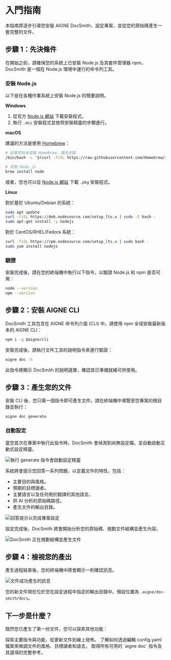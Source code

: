 # 入門指南

本指南將逐步引導您安裝 AIGNE DocSmith、設定專案，並從您的原始碼產生一套完整的文件。

## 步驟 1：先決條件

在開始之前，請確保您的系統上已安裝 Node.js 及其套件管理器 npm。DocSmith 是一個在 Node.js 環境中運行的命令列工具。

### 安裝 Node.js

以下是在各種作業系統上安裝 Node.js 的簡要說明。

**Windows**
1.  從官方 [Node.js 網站](https://nodejs.org/) 下載安裝程式。
2.  執行 `.msi` 安裝程式並依照安裝精靈的步驟進行。

**macOS**

建議的方法是使用 [Homebrew](https://brew.sh/)：

```bash Terminal icon=lucide:apple
# 如果您尚未安裝 Homebrew，請先安裝
/bin/bash -c "$(curl -fsSL https://raw.githubusercontent.com/Homebrew/install/HEAD/install.sh)"

# 安裝 Node.js
brew install node
```

或者，您也可以從 [Node.js 網站](https://nodejs.org/) 下載 `.pkg` 安裝程式。

**Linux**

對於基於 Ubuntu/Debian 的系統：

```bash Terminal icon=lucide:laptop
sudo apt update
curl -fsSL https://deb.nodesource.com/setup_lts.x | sudo -E bash -
sudo apt-get install -y nodejs
```

對於 CentOS/RHEL/Fedora 系統：

```bash Terminal icon=lucide:laptop
curl -fsSL https://rpm.nodesource.com/setup_lts.x | sudo bash -
sudo yum install nodejs
```

### 驗證

安裝完成後，請在您的終端機中執行以下指令，以驗證 Node.js 和 npm 是否可用：

```bash Terminal
node --version
npm --version
```

## 步驟 2：安裝 AIGNE CLI

DocSmith 工具包含在 AIGNE 命令列介面 (CLI) 中。請使用 npm 全域安裝最新版本的 AIGNE CLI：

```bash Terminal icon=logos:npm
npm i -g @aigne/cli
```

安裝完成後，請執行文件工具的說明指令來進行驗證：

```bash Terminal
aigne doc -h
```

此指令將顯示 DocSmith 的說明選單，確認其已準備就緒可供使用。

## 步驟 3：產生您的文件

安裝 CLI 後，您只需一個指令即可產生文件。請在終端機中導覽至您專案的根目錄並執行：

```bash Terminal icon=lucide:sparkles
aigne doc generate
```

### 自動設定

當您首次在專案中執行此指令時，DocSmith 會偵測到尚無設定檔，並自動啟動互動式設定精靈。

![執行 generate 指令會啟動設定精靈](https://docsmith.aigne.io/image-bin/uploads/0c45a32667c5250e54194a61d9495965.png)

系統將會提示您回答一系列問題，以定義文件的特性，包括：

- 主要目的與風格。
- 預期的目標讀者。
- 主要語言以及任何用於翻譯的其他語言。
- 供 AI 分析的原始碼路徑。
- 產生文件的輸出目錄。

![回答提示以完成專案設定](https://docsmith.aigne.io/image-bin/uploads/fbedbfa256036ad6375a6c18047a75ad.png)

設定完成後，DocSmith 將會開始分析您的原始碼、規劃文件結構並產生內容。

![DocSmith 正在規劃結構並產生文件](https://docsmith.aigne.io/image-bin/uploads/d0766c19380a02eb8a6f8ce86a838849.png)

## 步驟 4：檢視您的產出

產生過程結束後，您的終端機中將會顯示一則確認訊息。

![文件成功產生的訊息](https://docsmith.aigne.io/image-bin/uploads/0967443611408ad9d0042793d590b8fd.png)

您的新文件現在位於您在設定過程中指定的輸出目錄中。預設位置為 `.aigne/doc-smith/docs`。

## 下一步是什麼？

既然您已產生了第一份文件，您可以探索其他功能：

<x-cards>
  <x-card data-title="核心功能" data-icon="lucide:box" data-href="/features">
    探索主要指令與功能，從更新文件到線上發佈。
  </x-card>
  <x-card data-title="設定指南" data-icon="lucide:settings" data-href="/configuration">
    了解如何透過編輯 config.yaml 檔案來微調文件的風格、目標讀者和語言。
  </x-card>
  <x-card data-title="CLI 指令參考" data-icon="lucide:terminal" data-href="/cli-reference">
    取得所有可用的 `aigne doc` 指令及其選項的完整參考。
  </x-card>
</x-cards>